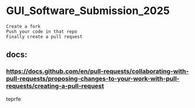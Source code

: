# GUI_Software_Submission_2025

```
Create a fork
Push your code in that repo
Finally create a pull request
```
## docs:

### https://docs.github.com/en/pull-requests/collaborating-with-pull-requests/proposing-changes-to-your-work-with-pull-requests/creating-a-pull-request
teprfe
